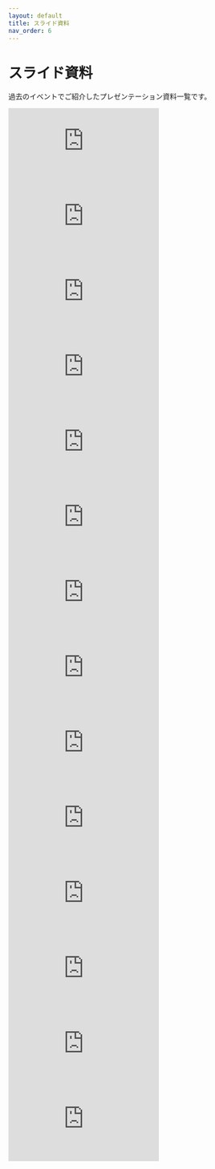 ```yaml
---
layout: default
title: スライド資料
nav_order: 6
---
```


# スライド資料

過去のイベントでご紹介したプレゼンテーション資料一覧です。

<div class="row mt-5">
  <div class="col-md-4">
    <iframe class="img-thumbnail slideshow-frame" src="https://www.slideshare.net/slideshow/embed_code/key/nzwxQgFfYE3e1o" frameborder="0" allowfullscreen=""></iframe>
  </div>
  <div class="col-md-4">
    <iframe class="img-thumbnail slideshow-frame" src="https://www.slideshare.net/slideshow/embed_code/key/MBALfhHEV1IYZy" frameborder="0" allowfullscreen=""></iframe>
  </div>
  <div class="col-md-4">
    <iframe class="img-thumbnail slideshow-frame" src="https://www.slideshare.net/slideshow/embed_code/key/txpHtr07OQsZe7" frameborder="0" allowfullscreen=""></iframe>
  </div>
  <div class="col-md-4">
    <iframe class="img-thumbnail slideshow-frame" src="https://www.slideshare.net/slideshow/embed_code/key/3i12CaS0P3Z5QL" frameborder="0" allowfullscreen=""></iframe>
  </div>
  <div class="col-md-4">
    <iframe class="img-thumbnail slideshow-frame" src="https://www.slideshare.net/slideshow/embed_code/key/xqLfudAK4Z7Vsj" frameborder="0" allowfullscreen=""></iframe>
  </div>
  <div class="col-md-4">
    <iframe class="img-thumbnail slideshow-frame" src="https://www.slideshare.net/slideshow/embed_code/key/KXejcFIuIf1iSx" frameborder="0" allowfullscreen=""></iframe>
  </div>
  <div class="col-md-4">
    <iframe class="img-thumbnail slideshow-frame" src="https://www.slideshare.net/slideshow/embed_code/key/DkNY7E7AM3eLRb" frameborder="0" allowfullscreen=""></iframe>
  </div>
  <div class="col-md-4">
    <iframe class="img-thumbnail slideshow-frame" src="https://www.slideshare.net/slideshow/embed_code/key/l8yooxZzJJAuJN" frameborder="0" allowfullscreen=""></iframe>
  </div>
  <div class="col-md-4">
    <iframe class="img-thumbnail slideshow-frame" src="https://www.slideshare.net/slideshow/embed_code/key/caz7bbQjmFR8tF" frameborder="0" allowfullscreen=""></iframe>
  </div>
  <div class="col-md-4">
    <iframe class="img-thumbnail slideshow-frame" src="https://www.slideshare.net/slideshow/embed_code/key/Ah6p2G1EU4u4ah" frameborder="0" allowfullscreen=""></iframe>
  </div>
  <div class="col-md-4">
    <iframe class="img-thumbnail slideshow-frame" src="https://www.slideshare.net/slideshow/embed_code/key/1D7wZ7C4FgoNG4" frameborder="0" allowfullscreen=""></iframe>
  </div>
  <div class="col-md-4">
    <iframe class="img-thumbnail slideshow-frame" src="https://www.slideshare.net/slideshow/embed_code/key/FhnPqKkZpLjm7U" frameborder="0" allowfullscreen=""></iframe>
  </div>
  <div class="col-md-4">
    <iframe class="img-thumbnail slideshow-frame" src="https://www.slideshare.net/slideshow/embed_code/key/gMzia53yy14VOw" frameborder="0" allowfullscreen=""></iframe>
  </div>
  <div class="col-md-4">
    <iframe class="img-thumbnail slideshow-frame" src="https://www.slideshare.net/slideshow/embed_code/key/kzuCDdEzGTx85i" frameborder="0" allowfullscreen=""></iframe>
  </div>
</div>